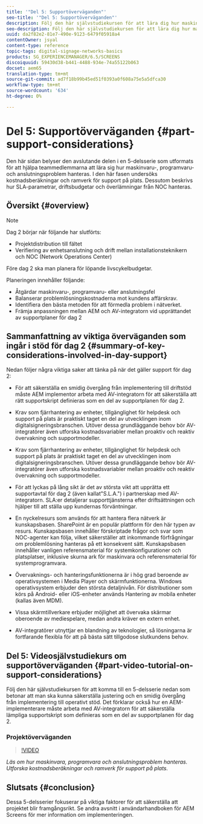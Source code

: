 ```yaml
---
title: '"Del 5: Supportöverväganden"'
seo-title: '"Del 5: Supportöverväganden"'
description: Följ den här självstudiekursen för att lära dig hur maskinvaru-, programvaru- och anslutningsproblem hanteras. Utforska kostnadsberäkningar och ramverk för support på plats. Lär dig också hur parametrar för serviceavtal, driftsbudgetar och överlämnande av information från NOC hanteras.
seo-description: Följ den här självstudiekursen för att lära dig hur maskinvaru-, programvaru- och anslutningsproblem hanteras. Utforska kostnadsberäkningar och ramverk för support på plats. Lär dig också hur parametrar för serviceavtal, driftsbudgetar och överlämnande av information från NOC hanteras.
uuid: da2f82e2-81e7-490e-9123-6479f05918a4
contentOwner: jsyal
content-type: reference
topic-tags: digital-signage-networks-basics
products: SG_EXPERIENCEMANAGER/6.5/SCREENS
discoiquuid: 59430d38-b441-4488-934e-74a55122b063
docset: aem65
translation-type: tm+mt
source-git-commit: ad7f18b99b45ed51f0393a0f608a75e5a5dfca30
workflow-type: tm+mt
source-wordcount: '634'
ht-degree: 0%

---
```



# Del 5: Supportöverväganden {#part-support-considerations}

Den här sidan belyser den avslutande delen i en 5-delsserie som utformats för att hjälpa teammedlemmarna att lära sig hur maskinvaru-, programvaru- och anslutningsproblem hanteras. I den här fasen undersöks kostnadsberäkningar och ramverk för support på plats. Dessutom beskrivs hur SLA-parametrar, driftsbudgetar och överlämningar från NOC hanteras.

## Översikt {#overview}

>[!NOTE]
>
>Dag 2 börjar när följande har slutförts:
>
>* Projektdistribution till fältet
>* Verifiering av enhetsanslutning och drift mellan installationsteknikern och NOC (Network Operations Center)

>
>
Före dag 2 ska man planera för löpande livscykelbudgetar.

Planeringen innehåller följande:

* Åtgärdar maskinvaru-, programvaru- eller anslutningsfel
* Balanserar problemlösningskostnaderna mot kundens affärskrav.
* Identifiera den bästa metoden för att förmedla problem i nätverket.
* Främja anpassningen mellan AEM och AV-integratorn vid upprättandet av supportplaner för dag 2

## Sammanfattning av viktiga överväganden som ingår i stöd för dag 2 {#summary-of-key-considerations-involved-in-day-support}

Nedan följer några viktiga saker att tänka på när det gäller support för dag 2:

* För att säkerställa en smidig övergång från implementering till driftstöd måste AEM implementor arbeta med AV-integratorn för att säkerställa att rätt supportskript definieras som en del av supportplanen för dag 2.
* Krav som fjärrhantering av enheter, tillgänglighet för helpdesk och support på plats är praktiskt taget en del av utvecklingen inom digitalsigneringsbranschen. Utöver dessa grundläggande behov bör AV-integratörer även utforska kostnadsvariabler mellan proaktiv och reaktiv övervakning och supportmodeller.

* Krav som fjärrhantering av enheter, tillgänglighet för helpdesk och support på plats är praktiskt taget en del av utvecklingen inom digitalsigneringsbranschen. Utöver dessa grundläggande behov bör AV-integratörer även utforska kostnadsvariabler mellan proaktiv och reaktiv övervakning och supportmodeller.
* För att lyckas på lång sikt är det av största vikt att upprätta ett supportavtal för dag 2 (även kallat&quot;S.L.A.&quot;) i partnerskap med AV-integratorn. SLA:er detaljerar supporttjänsterna efter driftsättningen och hjälper till att ställa upp kundernas förväntningar.
* En nyckelresurs som används för att hantera flera nätverk är kunskapsbasen. SharePoint är en populär plattform för den här typen av resurs. Kunskapsbasen innehåller förskriptade frågor och svar som NOC-agenter kan följa, vilket säkerställer att inkommande förfrågningar om problemlösning hanteras på ett konsekvent sätt. Kunskapsbasen innehåller vanligen referensmaterial för systemkonfigurationer och platsplatser, inklusive skurna ark för maskinvara och referensmaterial för systemprogramvara.
* Övervaknings- och hanteringsfunktionerna är i hög grad beroende av operativsystemen i Media Player och skärmfunktionerna. Windows operativsystem erbjuder den största detaljnivån. För distributioner som körs på Android- eller iOS-enheter används Hantering av mobila enheter (kallas även MDM).
* Vissa skärmtillverkare erbjuder möjlighet att övervaka skärmar oberoende av mediespelare, medan andra kräver en extern enhet.
* AV-integratörer utnyttjar en blandning av teknologier, så lösningarna är fortfarande flexibla för att på bästa sätt tillgodose slutkundens behov.

## Del 5: Videosjälvstudiekurs om supportöverväganden {#part-video-tutorial-on-support-considerations}

Följ den här självstudiekursen för att komma till en 5-delsserie nedan som betonar att man ska kunna säkerställa justering och en smidig övergång från implementering till operativt stöd. Det förklarar också hur en AEM-implementerare måste arbeta med AV-integratorn för att säkerställa lämpliga supportskript som definieras som en del av supportplanen för dag 2.

### Projektöverväganden

>[!VIDEO](https://video.tv.adobe.com/v/28383)

*Läs om hur maskinvara, programvara och anslutningsproblem hanteras. Utforska kostnadsberäkningar och ramverk för support på plats.*

## Slutsats {#conclusion}

Dessa 5-delsserier fokuserar på viktiga faktorer för att säkerställa att projektet blir framgångsrikt. Se andra avsnitt i användarhandboken för AEM Screens för mer information om implementeringen.

